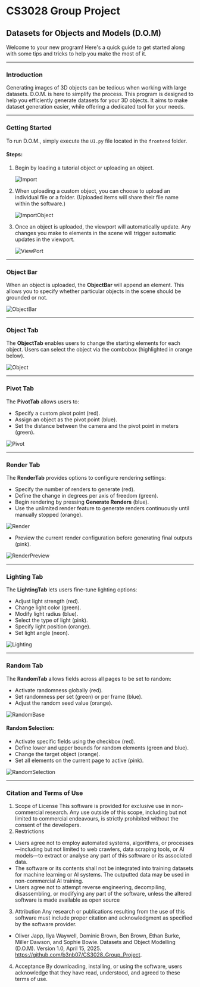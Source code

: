 # CS3028 Group Project

## Datasets for Objects and Models (D.O.M)

Welcome to your new program! Here's a quick guide to get started along with some tips and tricks to help you make the most of it.

---

### Introduction

Generating images of 3D objects can be tedious when working with large datasets. D.O.M. is here to simplify the process. This program is designed to help you efficiently generate datasets for your 3D objects. It aims to make dataset generation easier, while offering a dedicated tool for your needs.

---

### Getting Started

To run D.O.M., simply execute the `UI.py` file located in the `frontend` folder.

#### Steps:
1. Begin by loading a tutorial object or uploading an object.
   
   ![Import](https://github.com/user-attachments/assets/b0347dd6-a998-4835-8b02-1d7f74b0b523)
   
2. When uploading a custom object, you can choose to upload an individual file or a folder. (Uploaded items will share their file name within the software.)
   
   ![ImportObject](https://github.com/user-attachments/assets/9be4bc43-706f-49d1-bba7-b8a18c836b0a)

3. Once an object is uploaded, the viewport will automatically update. Any changes you make to elements in the scene will trigger automatic updates in the viewport.
   
   ![ViewPort](https://github.com/user-attachments/assets/f0d98f25-bd9e-460c-8dc0-ad9af0054891)

---

### Object Bar

When an object is uploaded, the **ObjectBar** will append an element. This allows you to specify whether particular objects in the scene should be grounded or not.

![ObjectBar](https://github.com/user-attachments/assets/231890b4-e054-4261-a474-8c23af543a05)

---

### Object Tab

The **ObjectTab** enables users to change the starting elements for each object. Users can select the object via the combobox (highlighted in orange below).

![Object](https://github.com/user-attachments/assets/72ea49f7-d8d8-4055-b372-562faa2bf6dd)

---

### Pivot Tab

The **PivotTab** allows users to:

- Specify a custom pivot point (red).
- Assign an object as the pivot point (blue).
- Set the distance between the camera and the pivot point in meters (green).

![Pivot](https://github.com/user-attachments/assets/be6fc5f3-f61f-4f1b-9b59-370c0bab6c49)

---

### Render Tab

The **RenderTab** provides options to configure rendering settings:

- Specify the number of renders to generate (red).
- Define the change in degrees per axis of freedom (green).
- Begin rendering by pressing **Generate Renders** (blue).
- Use the unlimited render feature to generate renders continuously until manually stopped (orange).

![Render](https://github.com/user-attachments/assets/f5223a4e-95d6-42d4-a7d6-d8453f2856ee)

- Preview the current render configuration before generating final outputs (pink).

![RenderPreview](https://github.com/user-attachments/assets/33590fe2-8747-425e-a48c-ed89d84268fd)

---

### Lighting Tab

The **LightingTab** lets users fine-tune lighting options:

- Adjust light strength (red).
- Change light color (green).
- Modify light radius (blue).
- Select the type of light (pink).
- Specify light position (orange).
- Set light angle (neon).

![Lighting](https://github.com/user-attachments/assets/bceebf17-a4ea-4607-99c6-cf523cc34593)

---

### Random Tab

The **RandomTab** allows fields across all pages to be set to random:

- Activate randomness globally (red).
- Set randomness per set (green) or per frame (blue).
- Adjust the random seed value (orange).

![RandomBase](https://github.com/user-attachments/assets/d1386ab1-8699-4d6d-b351-3e3f91c4211a)

#### Random Selection:

- Activate specific fields using the checkbox (red).
- Define lower and upper bounds for random elements (green and blue).
- Change the target object (orange).
- Set all elements on the current page to active (pink).

![RandomSelection](https://github.com/user-attachments/assets/31607e0a-3a9e-49d3-8168-c0cf4cac67fe)

---
### Citation and Terms of Use

1. Scope of License
This software is provided for exclusive use in non-commercial research. Any use outside of this scope, including but not limited to commercial endeavours, is strictly prohibited without the consent of the developers.
2. Restrictions
- Users agree not to employ automated systems, algorithms, or processes—including but not limited to web crawlers, data scraping tools, or AI models—to extract or analyse any part of this software or its associated data.
- The software or its contents shall not be integrated into training datasets for machine learning or AI systems. The outputted data may be used in non-commercial AI training.
- Users agree not to attempt reverse engineering, decompiling, disassembling, or modifying any part of the software, unless the altered software is made available as open source

3. Attribution
Any research or publications resulting from the use of this software must include proper citation and acknowledgment as specified by the software provider.

 - Oliver Japp, Ilya Waywell, Dominic Brown, Ben Brown, Ethan Burke, Miller Dawson, and Sophie Bowie. Datasets and Object Modelling (D.O.M). Version 1.0, April 15, 2025. https://github.com/b3nb07/CS3028_Group_Project.

4. Acceptance
By downloading, installing, or using the software, users acknowledge that they have read, understood, and agreed to these terms of use.




